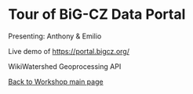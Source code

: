 # Tour of BiG-CZ Data Portal
Presenting: Anthony & Emilio

Live demo of https://portal.bigcz.org/

WikiWatershed Geoprocessing API


[Back to Workshop main page](https://github.com/BiG-CZ/bigcz_wshp2017/blob/master/README.md)
